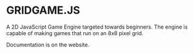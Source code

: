# GRIDGAME.JS
A 2D JavaScript Game Engine targeted towards beginners.
The engine is capable of making games that run on an 8x8 pixel grid.

Documentation is on the website.